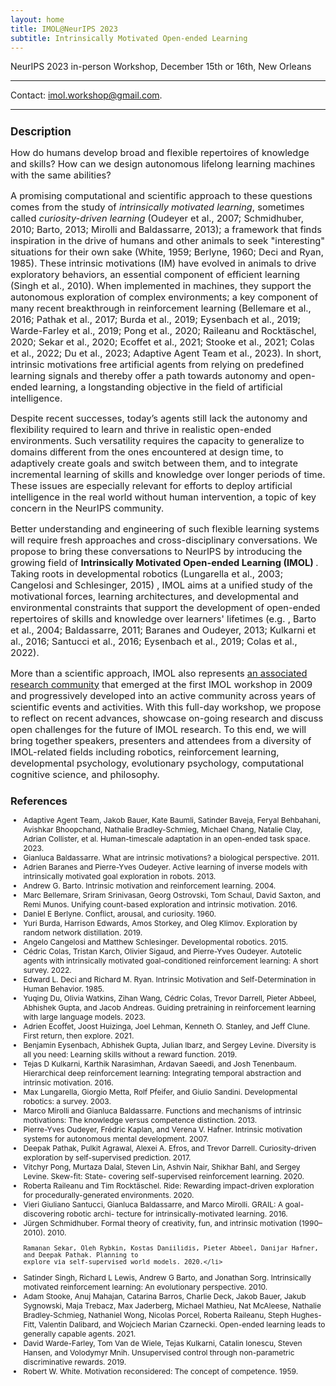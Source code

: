 ```yaml
---
layout: home
title: IMOL@NeurIPS 2023
subtitle: Intrinsically Motivated Open-ended Learning
---
```


<div class="subsubheading">NeurIPS 2023 in-person Workshop, December 15th or 16th, New Orleans</div>

<hr class="small" style="border-width: 1pt; border-color: lightgray;">
<div class="contact-heading">Contact: <a href='mailto:imol.workshop@gmail.com'>imol.workshop@gmail.com</a>.</div>

<hr class="small" style="border-width: 1pt; border-color: lightgray;">


<!--<h3 style='margin-bottom: 10pt;'>Sponsors</h3>-->

<!--<div class="center">-->
<!--	<div class='description' style='font-size: 11pt;'>-->
<!--This workshop is sponsored by:-->
<!--</div>-->
<!--  <div class="logo-sponsor"><img src="assets/img/sponsors/deepmind_logo.jpg" style="width:100pt;"></div>-->
<!--  <div class style="font-size: 11pt;">and</div>-->
<!--  <div class="logo-sponsor"><img src="assets/img/sponsors/cohere_wordmark_black.png" style="width:55pt; margin-bottom: 6pt;"></div>-->
<!--</div>-->

<div class='description' style='font-size: 11pt;'>

<h3 style='margin-bottom: 10pt;'>Description</h3>
<p>How do humans develop broad and flexible repertoires of knowledge and skills?
How can we design autonomous lifelong learning machines with the same abilities?</p>
    <p>A promising computational and scientific approach to these questions comes from the study of <i>intrinsically motivated learning</i>, sometimes called
    <i>curiosity-driven learning</i> (Oudeyer et al., 2007; Schmidhuber, 2010; Barto, 2013; Mirolli and Baldassarre, 2013); a framework that finds inspiration in the drive of
        humans and other animals to seek "interesting" situations for their own sake (White,
        1959; Berlyne, 1960; Deci and Ryan, 1985). These intrinsic motivations (IM) have evolved in animals to drive exploratory behaviors, an essential component of efficient
        learning (Singh et al., 2010). When implemented in machines, they support the autonomous exploration of complex environments; a key component of many recent breakthrough
        in reinforcement learning (Bellemare et al., 2016;
        Pathak et al., 2017; Burda et al., 2019; Eysenbach et al., 2019; Warde-Farley et al., 2019; Pong et al.,
        2020; Raileanu and Rocktäschel, 2020; Sekar et al., 2020; Ecoffet et al., 2021; Stooke et al., 2021;
        Colas et al., 2022; Du et al., 2023; Adaptive Agent Team et al., 2023). In short, intrinsic motivations free artificial agents from relying on predefined learning signals and thereby offer a path towards autonomy
        and open-ended learning, a longstanding objective in the field of artificial intelligence.
    </p>
    <p>Despite recent successes, today’s agents still lack the autonomy and flexibility required to learn and thrive in realistic open-ended environments. Such versatility requires the capacity to generalize to domains different from the ones encountered at design time, to adaptively create goals and switch between them, and to integrate incremental learning of skills and knowledge over longer periods of time.
    These issues are especially relevant for efforts to deploy artificial intelligence in the real world without human intervention, a topic of key concern in the NeurIPS community.
    </p>
    <p>Better understanding and engineering of such flexible learning systems will require fresh approaches and cross-disciplinary conversations. We propose to bring these 
conversations to NeurIPS by introducing the growing field of <b> Intrinsically Motivated Open-ended Learning (IMOL) </b>.
    Taking roots in developmental robotics (Lungarella et al., 2003; Cangelosi and Schlesinger, 2015) , IMOL aims at a unified study of the motivational forces, learning
        architectures, and developmental and environmental constraints that support the development of open-ended repertoires of skills and knowledge over learners' lifetimes
        (e.g. , Barto et al., 2004; Baldassarre, 2011; Baranes and Oudeyer,
        2013; Kulkarni et al., 2016; Santucci et al., 2016; Eysenbach et al., 2019; Colas et al., 2022).
    </p>
    <p>More than a scientific approach, IMOL also represents <a href="https://www.imol-community.org/">an associated research community</a>
        that emerged at the first IMOL workshop in 2009 and progressively developed into an active community across years of scientific events and activities.
    With this full-day workshop, we propose to reflect on recent advances, showcase on-going research and discuss open challenges for the future of IMOL research. To this end, we will bring together speakers, presenters and attendees from a diversity of IMOL-related fields including robotics, reinforcement learning, developmental psychology, evolutionary psychology, computational cognitive science, and philosophy.
    </p>
</div>

<h3 style='margin-bottom: 10pt;'>References</h3>
<div class='references' style='font-size:9pt'>
<ul>
<li>Adaptive Agent Team, Jakob Bauer, Kate Baumli, Satinder Baveja, Feryal Behbahani, Avishkar Bhoopchand,
    Nathalie Bradley-Schmieg, Michael Chang, Natalie Clay, Adrian Collister, et al. Human-timescale adaptation
    in an open-ended task space. 2023. </li>

<li>Gianluca Baldassarre. What are intrinsic motivations? a biological perspective. 2011.</li>

<li>Adrien Baranes and Pierre-Yves Oudeyer. Active learning of inverse models with intrinsically motivated goal
    exploration in robots. 2013.</li>

<li>Andrew G. Barto. Intrinsic motivation and reinforcement learning. 2004.</li>

<li>Marc Bellemare, Sriram Srinivasan, Georg Ostrovski, Tom Schaul, David Saxton, and Remi Munos.
    Unifying count-based exploration and intrinsic motivation. 2016.</li>

<li>Daniel E Berlyne. Conflict, arousal, and curiosity. 1960.</li>

<li>Yuri Burda, Harrison Edwards, Amos Storkey, and Oleg Klimov. Exploration by random network distillation. 2019.</li>

<li>Angelo Cangelosi and Matthew Schlesinger. Developmental robotics. 2015.</li>

<li>Cédric Colas, Tristan Karch, Olivier Sigaud, and Pierre-Yves Oudeyer. Autotelic agents with intrinsically
    motivated goal-conditioned reinforcement learning: A short survey. 2022.</li>

<li>Edward L. Deci and Richard M. Ryan. Intrinsic Motivation and Self-Determination in Human Behavior. 1985.</li>

<li>Yuqing Du, Olivia Watkins, Zihan Wang, Cédric Colas, Trevor Darrell, Pieter Abbeel, Abhishek Gupta, and
    Jacob Andreas. Guiding pretraining in reinforcement learning with large language models. 2023.</li>

<li>Adrien Ecoffet, Joost Huizinga, Joel Lehman, Kenneth O. Stanley, and Jeff Clune. First return, then explore.
    2021.</li>

<li>Benjamin Eysenbach, Abhishek Gupta, Julian Ibarz, and Sergey Levine. Diversity is all you need: Learning
    skills without a reward function. 2019.</li>

<li>Tejas D Kulkarni, Karthik Narasimhan, Ardavan Saeedi, and Josh Tenenbaum. Hierarchical deep reinforcement
    learning: Integrating temporal abstraction and intrinsic motivation. 2016.</li>

<li>Max Lungarella, Giorgio Metta, Rolf Pfeifer, and Giulio Sandini. Developmental robotics: a survey. 2003.</li>

<li>Marco Mirolli and Gianluca Baldassarre. Functions and mechanisms of intrinsic motivations: The knowledge
    versus competence distinction. 2013.</li>

<li>Pierre-Yves Oudeyer, Frédric Kaplan, and Verena V. Hafner. Intrinsic motivation systems for autonomous
    mental development. 2007.</li>

<li>Deepak Pathak, Pulkit Agrawal, Alexei A. Efros, and Trevor Darrell. Curiosity-driven exploration by
    self-supervised prediction. 2017.</li>

<li>Vitchyr Pong, Murtaza Dalal, Steven Lin, Ashvin Nair, Shikhar Bahl, and Sergey Levine. Skew-fit: State-
    covering self-supervised reinforcement learning. 2020.</li>

<li>Roberta Raileanu and Tim Rocktäschel. Ride: Rewarding impact-driven exploration for procedurally-generated
    environments. 2020.</li>

<li>Vieri Giuliano Santucci, Gianluca Baldassarre, and Marco Mirolli. GRAIL: A goal-discovering robotic archi-
    tecture for intrinsically-motivated learning. 2016.</li>

<li>Jürgen Schmidhuber. Formal theory of creativity, fun, and intrinsic motivation (1990–2010). 2010.</li>

    Ramanan Sekar, Oleh Rybkin, Kostas Daniilidis, Pieter Abbeel, Danijar Hafner, and Deepak Pathak. Planning to
    explore via self-supervised world models. 2020.</li>

<li>Satinder Singh, Richard L Lewis, Andrew G Barto, and Jonathan Sorg. Intrinsically motivated reinforcement
    learning: An evolutionary perspective. 2010.</li>

<li>Adam Stooke, Anuj Mahajan, Catarina Barros, Charlie Deck, Jakob Bauer, Jakub Sygnowski, Maja Trebacz,
    Max Jaderberg, Michael Mathieu, Nat McAleese, Nathalie Bradley-Schmieg, Nathaniel Wong, Nicolas Porcel,
    Roberta Raileanu, Steph Hughes-Fitt, Valentin Dalibard, and Wojciech Marian Czarnecki. Open-ended
    learning leads to generally capable agents. 2021.</li>

<li>David Warde-Farley, Tom Van de Wiele, Tejas Kulkarni, Catalin Ionescu, Steven Hansen, and Volodymyr
    Mnih. Unsupervised control through non-parametric discriminative rewards. 2019.</li>

<li>Robert W. White. Motivation reconsidered: The concept of competence. 1959.</li>
</ul>
</div>

